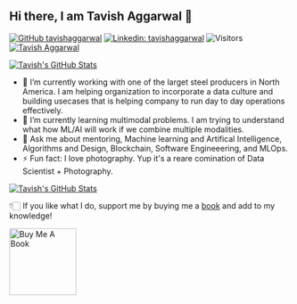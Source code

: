 ## Hi there, I am Tavish Aggarwal 👋

[![GitHub tavishaggarwal](https://img.shields.io/github/followers/tavishaggarwal?label=follow&style=social)](https://github.com/tavishaggarwal)
[![Linkedin: tavishaggarwal](https://img.shields.io/badge/Tavish%20Aggarwal-blue?style=flat-square&logo=Linkedin&logoColor=white&link=https://www.linkedin.com/in/tavishaggarwal/)](https://www.linkedin.com/in/tavishaggarwal/)
![Visitors](https://visitor-badge.glitch.me/badge?page_id=tavishaggarwal&left_color=gray&right_color=blue)
[![Tavish Aggarwal](https://img.shields.io/badge/website-tavishaggarwal-blue?style=flat&logo=appveyor&link=https://tavishaggarwal.com)](https://tavishaggarwal.com)

[![Tavish's GitHub Stats](https://github-readme-stats.vercel.app/api?username=tavishaggarwal&hide=issues&count_private=true&show_icons=true&theme=calm)]()

- 🔭 I’m currently working with one of the larget steel producers in North America. I am helping organization to incorporate a data culture and building usecases that is helping company to run day to day operations effectively.
- 🌱 I’m currently learning multimodal problems. I am trying to understand what how ML/AI will work if we combine multiple modalities.
- 💬 Ask me about mentoring, Machine learning and Artifical Intelligence, Algorithms and Design, Blockchain, Software Engineeering, and MLOps.
- ⚡ Fun fact: I love photography. Yup it's a reare comination of Data Scientist + Photography.

[![Tavish's GitHub Stats](https://github-readme-stats.vercel.app/api/top-langs/?username=tavishaggarwal&theme=dracula&hide_langs_below=1)]()

👇🏻 If you like what I do, support me by buying me a [book](https://www.buymeacoffee.com/tavishaggarwal) and add to my knowledge! 

<a href="hhttps://www.buymeacoffee.com/tavishaggarwal" target="_blank"><img src="https://cdn.buymeacoffee.com/buttons/v2/default-white.png" alt="Buy Me A Book" width="120" ></a>

  
<!--
**tavishaggarwal/tavishaggarwal** is a ✨ _special_ ✨ repository because its `README.md` (this file) appears on your GitHub profile.

Here are some ideas to get you started:

- 🔭 I’m currently working on ...
- 🌱 I’m currently learning ...
- 👯 I’m looking to collaborate on ...
- 🤔 I’m looking for help with ...
- 💬 Ask me about ...
- 📫 How to reach me: ...
- 😄 Pronouns: ...
- ⚡ Fun fact: ...
-->
